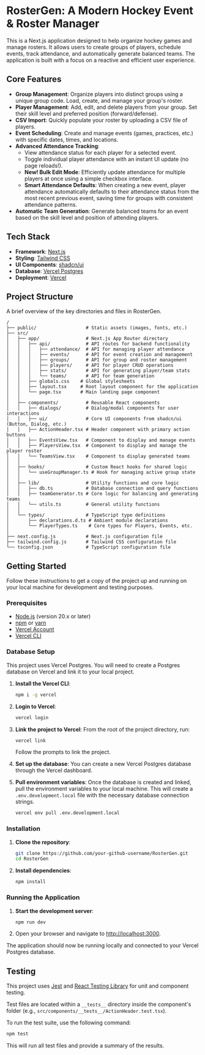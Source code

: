 # RosterGen: A Modern Hockey Event & Roster Manager

This is a Next.js application designed to help organize hockey games and manage rosters. It allows users to create groups of players, schedule events, track attendance, and automatically generate balanced teams. The application is built with a focus on a reactive and efficient user experience.

## Core Features

-   **Group Management**: Organize players into distinct groups using a unique group code. Load, create, and manage your group's roster.
-   **Player Management**: Add, edit, and delete players from your group. Set their skill level and preferred position (forward/defense).
-   **CSV Import**: Quickly populate your roster by uploading a CSV file of players.
-   **Event Scheduling**: Create and manage events (games, practices, etc.) with specific dates, times, and locations.
-   **Advanced Attendance Tracking**:
    -   View attendance status for each player for a selected event.
    -   Toggle individual player attendance with an instant UI update (no page reloads!).
    -   **New! Bulk Edit Mode**: Efficiently update attendance for multiple players at once using a simple checkbox interface.
    -   **Smart Attendance Defaults**: When creating a new event, player attendance automatically defaults to their attendance status from the most recent previous event, saving time for groups with consistent attendance patterns.
-   **Automatic Team Generation**: Generate balanced teams for an event based on the skill level and position of attending players.

## Tech Stack

-   **Framework**: [Next.js](https://nextjs.org/)
-   **Styling**: [Tailwind CSS](https://tailwindcss.com/)
-   **UI Components**: [shadcn/ui](https://ui.shadcn.com/)
-   **Database**: [Vercel Postgres](https://vercel.com/storage/postgres)
-   **Deployment**: [Vercel](https://vercel.com/)

## Project Structure

A brief overview of the key directories and files in RosterGen.

```
/
├── public/                  # Static assets (images, fonts, etc.)
├── src/
│   ├── app/                 # Next.js App Router directory
│   │   ├── api/             # API routes for backend functionality
│   │   │   ├── attendance/  # API for managing player attendance
│   │   │   ├── events/      # API for event creation and management
│   │   │   ├── groups/      # API for group and roster management
│   │   │   ├── players/     # API for player CRUD operations
│   │   │   ├── stats/       # API for generating player/team stats
│   │   │   └── teams/       # API for team generation
│   │   ├── globals.css    # Global stylesheets
│   │   ├── layout.tsx     # Root layout component for the application
│   │   └── page.tsx       # Main landing page component
│   │
│   ├── components/          # Reusable React components
│   │   ├── dialogs/         # Dialog/modal components for user interactions
│   │   ├── ui/              # Core UI components from shadcn/ui (Button, Dialog, etc.)
│   │   ├── ActionHeader.tsx # Header component with primary action buttons
│   │   ├── EventsView.tsx   # Component to display and manage events
│   │   ├── PlayersView.tsx  # Component to display and manage the player roster
│   │   └── TeamsView.tsx    # Component to display generated teams
│   │
│   ├── hooks/               # Custom React hooks for shared logic
│   │   └── useGroupManager.ts # Hook for managing active group state
│   │
│   ├── lib/                 # Utility functions and core logic
│   │   ├── db.ts            # Database connection and query functions
│   │   ├── teamGenerator.ts # Core logic for balancing and generating teams
│   │   └── utils.ts         # General utility functions
│   │
│   └── types/               # TypeScript type definitions
│       ├── declarations.d.ts # Ambient module declarations
│       └── PlayerTypes.ts    # Core types for Players, Events, etc.
│
├── next.config.js           # Next.js configuration file
├── tailwind.config.js       # Tailwind CSS configuration file
└── tsconfig.json            # TypeScript configuration file

```

## Getting Started

Follow these instructions to get a copy of the project up and running on your local machine for development and testing purposes.

### Prerequisites

-   [Node.js](https://nodejs.org/) (version 20.x or later)
-   [npm](https://www.npmjs.com/) or [yarn](https://yarnpkg.com/)
-   [Vercel Account](https://vercel.com/signup)
-   [Vercel CLI](https://vercel.com/docs/cli)

### Database Setup

This project uses Vercel Postgres. You will need to create a Postgres database on Vercel and link it to your local project.

1.  **Install the Vercel CLI**:
    ```bash
    npm i -g vercel
    ```

2.  **Login to Vercel**:
    ```bash
    vercel login
    ```

3.  **Link the project to Vercel**:
    From the root of the project directory, run:
    ```bash
    vercel link
    ```
    Follow the prompts to link the project.

4.  **Set up the database**:
    You can create a new Vercel Postgres database through the Vercel dashboard.

5.  **Pull environment variables**:
    Once the database is created and linked, pull the environment variables to your local machine. This will create a `.env.development.local` file with the necessary database connection strings.
    ```bash
    vercel env pull .env.development.local
    ```
### Installation

1.  **Clone the repository**:
    ```bash
    git clone https://github.com/your-github-username/RosterGen.git
    cd RosterGen
    ```

2.  **Install dependencies**:
    ```bash
    npm install
    ```

### Running the Application

1.  **Start the development server**:
    ```bash
    npm run dev
    ```

2.  Open your browser and navigate to [http://localhost:3000](http://localhost:3000).

The application should now be running locally and connected to your Vercel Postgres database.

## Testing

This project uses [Jest](https://jestjs.io/) and [React Testing Library](https://testing-library.com/docs/react-testing-library/intro/) for unit and component testing.

Test files are located within a `__tests__` directory inside the component's folder (e.g., `src/components/__tests__/ActionHeader.test.tsx`).

To run the test suite, use the following command:

```bash
npm test
```

This will run all test files and provide a summary of the results. 